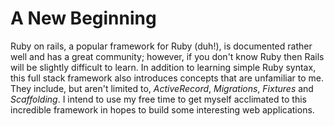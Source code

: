 A New Beginning
====================

Ruby on rails, a popular framework for Ruby (duh!), is documented rather well and has a great community; however, if you don't know Ruby then Rails will be slightly difficult to learn. In addition to learning simple Ruby syntax, this full stack framework also introduces concepts that are unfamiliar to me. They include, but aren't limited to, *ActiveRecord*, *Migrations*, *Fixtures* and *Scaffolding*. I intend to use my free time to get myself acclimated to this incredible framework in hopes to build some interesting web applications.
